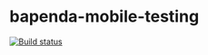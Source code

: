 # bapenda-mobile-testing
[![Build status](https://build.appcenter.ms/v0.1/apps/f5be55b5-0620-41e0-832b-a66e98b62bce/branches/testing/badge)](https://appcenter.ms)
